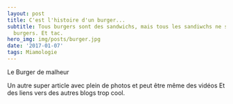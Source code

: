 ```yaml
---
layout: post
title: C'est l'histoire d'un burger...
subtitle: Tous burgers sont des sandwichs, mais tous les sandiwchs ne sont pas des
  burgers. Et tac.
hero_img: img/posts/burger.jpg
date: '2017-01-07'
tags: Miamologie
---
```

Le Burger de malheur

Un autre super article avec plein de photos et peut être même des vidéos
Et des liens vers des autres blogs trop cool.